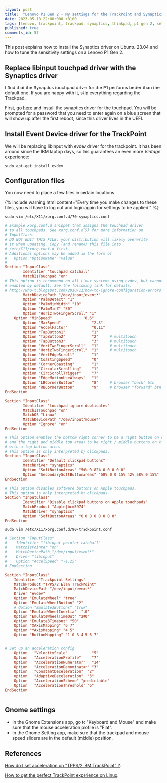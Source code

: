 ```yaml
---
layout: post
title:  "Lenovo P1 Gen 2 - My settings for the TrackPoint and Synaptics Trackpad"
date: 2023-05-10 22:00:000 +0100
tags: [lenovo, trackpoint, trackpad, synaptics, thinkpad, p1 gen 2, settings, ubuntu, linux, evdev]
published: true
comments_id: 57
---
```


This post explains how to install the Synaptics driver on Ubuntu 23.04 and how to tune the sensitivity settings on a Lenovo P1 Gen 2. 

## Replace libinput touchpad driver with the Synaptics driver

I find that the Synaptics touchpad driver for the P1 performs better than the default one. If you are happy with it, skip everything regarding the Trackpad.  

First, go [here](https://www.synaptics.com/products/displaylink-graphics/downloads/ubuntu) and install the synaptics driver for the touchpad. You will be prompted for a password that you need to enter again on a blue screen that will show up after the first reboot, since this driver lives in the UEFI.

## Install Event Device driver for the TrackPoint

We will be replacing libinput with evdev driver for the trackpoint. It has been around since the IBM laptop days, so this guarantees an even more _Vintage_ experience:

```shell
sudo apt-get install evdev
```

## Configuration files

You now need to place a few files in certain locations. 

{% include warning.html content="Every time you make changes to these files, you will have to  log out and login again for settings to be applied." %}



`sudo vim /etc/X11/xorg.conf.d/70-synaptics.conf`

````conf
# Example xorg.conf.d snippet that assigns the touchpad driver
# to all touchpads. See xorg.conf.d(5) for more information on
# InputClass.
# DO NOT EDIT THIS FILE, your distribution will likely overwrite
# it when updating. Copy (and rename) this file into
# /etc/X11/xorg.conf.d first.
# Additional options may be added in the form of
#   Option "OptionName" "value"
#
Section "InputClass"
        Identifier "touchpad catchall"
        MatchIsTouchpad "on"
# This option is recommend on all Linux systems using evdev, but cannot be
# enabled by default. See the following link for details:
# http://who-t.blogspot.com/2010/11/how-to-ignore-configuration-errors.html
       	MatchDevicePath "/dev/input/event*"
       	Option "PalmDetect" "1"
       	Option "PalmMinWidth" "10"
       	Option "PalmMinZ" "50"
       	Option "HorizTwoFingerScroll" "1"
	Option "MinSpeed"              "0.6"
        Option "MaxSpeed"              "2.3"
        Option "AccelFactor"           "0.11"
        Option "TapButton1"            "1"
        Option "TapButton2"            "2"     # multitouch
        Option "TapButton3"            "3"     # multitouch
        Option "VertTwoFingerScroll"   "1"     # multitouch
        Option "HorizTwoFingerScroll"  "1"     # multitouch
        Option "VertEdgeScroll"        "1"
        Option "CoastingSpeed"         "0"
        Option "CornerCoasting"        "1"
        Option "CircularScrolling"     "1"
        Option "CircScrollTrigger"     "7"
        Option "EdgeMotionUseAlways"   "1"
        Option "LBCornerButton"        "8"     # browser "back" btn
        Option "RBCornerButton"        "9"     # browser "forward" btn
EndSection

Section "InputClass"
        Identifier "touchpad ignore duplicates"
        MatchIsTouchpad "on"
        MatchOS "Linux"
        MatchDevicePath "/dev/input/mouse*"
        Option "Ignore" "on"
EndSection

# This option enables the bottom right corner to be a right button on clickpads
# and the right and middle top areas to be right / middle buttons on clickpads
# with a top button area.
# This option is only interpreted by clickpads.
Section "InputClass"
        Identifier "Default clickpad buttons"
        MatchDriver "synaptics"
        Option "SoftButtonAreas" "50% 0 82% 0 0 0 0 0"
        Option "SecondarySoftButtonAreas" "58% 0 0 15% 42% 58% 0 15%"
EndSection

# This option disables software buttons on Apple touchpads.
# This option is only interpreted by clickpads.
Section "InputClass"
        Identifier "Disable clickpad buttons on Apple touchpads"
        MatchProduct "Apple|bcm5974"
        MatchDriver "synaptics"
        Option "SoftButtonAreas" "0 0 0 0 0 0 0 0"
EndSection
````

`sudo vim /etc/X11/xorg.conf.d/90-trackpoint.conf`

````conf
# Section "InputClass"  
#    Identifier "libinput pointer catchall"  
#    MatchIsPointer "on"  
#    MatchDevicePath "/dev/input/event*"  
#    Driver "libinput"  
#    Option "AccelSpeed" "-1.25"  
# EndSection  

Section "InputClass"
    Identifier "Trackpoint Settings"
    MatchProduct "TPPS/2 Elan TrackPoint"
    MatchDevicePath "/dev/input/event*"
    Driver "evdev"
    Option "EmulateWheel" "true"
    Option "EmulateWheelButton" "2"
    # Option "Emulate3Buttons" "true"
    Option "EmulateWheelInertia"  "10'
    Option "EmulateWheelTimeOut" "200"
    Option "Emulate3Timeout" "50"
    Option "XAxisMapping" "6 7"
    Option "YAxisMapping" "4 5"
    Option "ButtonMapping" "1 0 3 4 5 6 7"


# Set up an acceleration config
    Option   "VelocityScale"           "5"
    Option   "AccelerationProfile"     "7"
    Option   "AccelerationNumerator"   "14"
    Option   "AccelerationDenominator" "3"
    Option   "ConstantDeceleration"  "2"
    option   "AdaptiveDeceleration"  "3"
    Option   "AccelerationScheme" "predictable"
    Option   "AccelerationThreshold" "6"
EndSection
 
````

## Gnome settings

- In the Gnome Extensions app, go to "Keyboard and Mouse" and make sure that the mouse acceleration profile is "Flat".
- In the Gnome Setting app, make sure that the trackpad and mouse speed sliders are in the default (middle) position.

## References

[How do I set acceleration on “TPPS/2 IBM TrackPoint” ?](https://forums.opensuse.org/t/how-do-i-set-acceleration-on-tpps-2-ibm-trackpoint/122699/16).

[How to get the perfect TrackPoint experience on Linux](https://www.reddit.com/r/thinkpad/comments/5rcwlq/heres_how_to_get_the_perfect_trackpoint/).

